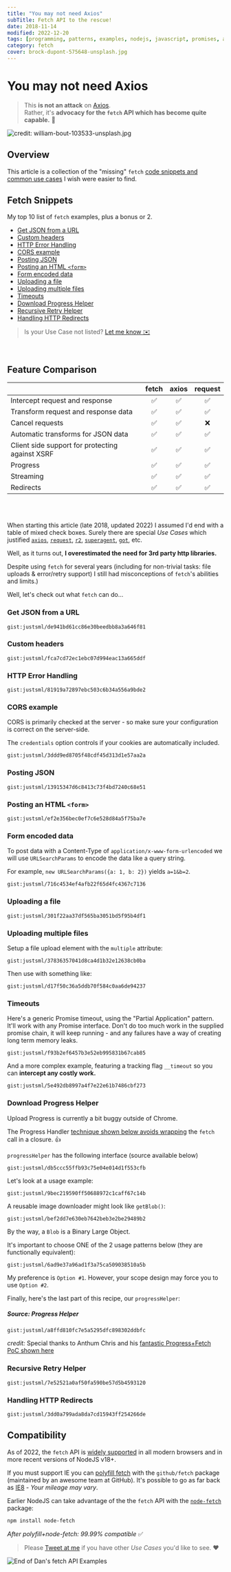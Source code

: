 ```yaml
---
title: "You may not need Axios"
subTitle: Fetch API to the rescue!
date: 2018-11-14
modified: 2022-12-20
tags: [programming, patterns, examples, nodejs, javascript, promises, axios, fetch]
category: fetch
cover: brock-dupont-575648-unsplash.jpg
---
```


# You may not need Axios

> This **is not an attack** on [Axios](https://www.npmjs.com/package/axios). <br />
> Rather, it's **advocacy for the `fetch` API which has become quite capable.** 🦄

![credit: william-bout-103533-unsplash.jpg](william-bout-103533-unsplash.jpg)


## Overview

This article is a collection of the "missing" `fetch` [code snippets and common use cases](#fetch-examples) I wish were easier to find.

## Fetch Snippets

My top 10 list of `fetch` examples, plus a bonus or 2.

- [Get JSON from a URL](#get-json-from-a-url)
- [Custom headers](#custom-headers)
- [HTTP Error Handling](#http-error-handling)
- [CORS example](#cors-example)
- [Posting JSON](#posting-json)
- [Posting an HTML `<form>`](#posting-an-html-form)
- [Form encoded data](#form-encoded-data)
- [Uploading a file](#uploading-a-file)
- [Uploading multiple files](#uploading-multiple-files)
- [Timeouts](#timeouts)
- [Download Progress Helper](#download-progress-helper)
- [Recursive Retry Helper](#recursive-retry-helper)
- [Handling HTTP Redirects](#handling-http-redirects)

> Is your Use Case not listed? [Let me know ✉️](/contact/)

<br />

## Feature Comparison

|                                                 | fetch    | axios    | request |
|-------------------------------------------------|:--------:|:--------:|:-------:|
| Intercept request and response                  |✅        |✅         |✅       |
| Transform request and response data             |✅        |✅         |✅       |
| Cancel requests                                 |✅        |✅         |❌       |
| Automatic transforms for JSON data              |✅        |✅         |✅       |
| Client side support for protecting against XSRF |✅        |✅         |✅       |
| Progress                                        |✅        |✅         |✅       |
| Streaming                                       |✅        |✅         |✅       |
| Redirects                                       |✅        |✅         |✅       |

<br /><br />

When starting this article (late 2018, updated 2022) I assumed I'd end with a table of mixed check boxes. Surely there are special _Use Cases_ which justified [`axios`](https://www.npmjs.com/package/axios), [`request`](https://www.npmjs.com/package/request), [`r2`](https://www.npmjs.com/package/r2), [`superagent`](https://www.npmjs.com/package/superagent), [`got`](https://www.npmjs.com/package/got), etc.

Well, as it turns out, **I overestimated the need for 3rd party http libraries.**

Despite using `fetch` for several years (including for non-trivial tasks: file uploads & error/retry support) I still had misconceptions of `fetch`'s abilities and limits.)

Well, let's check out what `fetch` can do...

### Get JSON from a URL

`gist:justsml/de941bd61cc86e30beedbb8a3a646f81`

### Custom headers

`gist:justsml/fca7cd72ec1ebc07d994eac13a665ddf`

### HTTP Error Handling

`gist:justsml/81919a72897ebc503c6b34a556a9bde2`

### CORS example

CORS is primarily checked at the server - so make sure your configuration is correct on the server-side.

The `credentials` option controls if your cookies are automatically included.

`gist:justsml/3ddd9ed8705f48cdf45d313d1e57aa2a`

### Posting JSON

`gist:justsml/13915347d6c8413c73f4bd7240c68e51`

### Posting an HTML `<form>`

`gist:justsml/ef2e356bec0ef7c6e528d84a5f75ba7e`

### Form encoded data

To post data with a Content-Type of `application/x-www-form-urlencoded` we will use `URLSearchParams` to encode the data like a query string.

For example, `new URLSearchParams({a: 1, b: 2})` yields `a=1&b=2`.

`gist:justsml/716c4534ef4afb22f65d4fc4367c7136`

### Uploading a file

`gist:justsml/301f22aa37df565ba3051bd5f95b4df1`


### Uploading multiple files

Setup a file upload element with the `multiple` attribute:

`gist:justsml/37836357041d8ca4d1b32e12638cb0ba`

Then use with something like:

`gist:justsml/d17f50c36a5ddb70f584c0aa6de94237`

### Timeouts

Here's a generic Promise timeout, using the "Partial Application" pattern. It'll work with any Promise interface. Don't do too much work in the supplied promise chain, it will keep running - and any failures have a way of creating long term memory leaks.

`gist:justsml/f93b2ef6457b3e52eb995831b67cab85`

And a more complex example, featuring a tracking flag `__timeout` so you can **intercept any costly work.**

`gist:justsml/5e492db8997a4f7e22e61b7486cbf273`

### Download Progress Helper

<!-- > This is included for completeness. You may still want to use a 3rd party library here. Browser streaming interfaces may lack browser compatibility (as of late 2018). -->

Upload Progress is currently a bit buggy outside of Chrome.

The Progress Handler [technique shown below avoids wrapping](#source-progress-helper) the `fetch` call in a closure. 👍

`progressHelper` has the following interface (source available below)

`gist:justsml/db5ccc55ffb93c75e04e014d1f553cfb`

Let's look at a usage example:

`gist:justsml/9bec219590ff50688972c1caff67c14b`

A reusable image downloader might look like `getBlob()`:

`gist:justsml/bef2dd7e630eb7642beb3e2be29489b2`

By the way, a `Blob` is a Binary Large Object.

It's important to choose ONE of the 2 usage patterns below (they are functionally equivalent):

`gist:justsml/6ad9e37a96ad1f3a75ca509038510a5b`

My preference is `Option #1`. However, your scope design may force you to use `Option #2`.

Finally, here's the last part of this recipe, our `progressHelper`:

##### Source: Progress Helper

`gist:justsml/a8ffd810fc7e5a5295dfc898302ddbfc`

_credit:_ Special thanks to Anthum Chris and his [fantastic Progress+Fetch PoC shown here](https://github.com/AnthumChris/fetch-progress-indicators)

### Recursive Retry Helper

`gist:justsml/7e52521a0af50fa590be57d5b4593120`

### Handling HTTP Redirects

`gist:justsml/3dd0a799ada8da7cd15943ff254266de`

## Compatibility

As of 2022, the `fetch` API is [widely supported](https://caniuse.com/#feat=fetch) in all modern browsers and in more recent versions of NodeJS v18+.

If you must support IE you can [polyfill fetch](https://github.com/github/fetch#browser-support) with the `github/fetch` package (maintained by an awesome team at GitHub). It's possible to go as far back as [IE8](https://github.com/camsong/fetch-ie8) - _Your mileage may vary_.

Earlier NodeJS can take advantage of the the `fetch` API with the [`node-fetch`](https://www.npmjs.com/package/node-fetch) package:

```sh
npm install node-fetch
```

_After polyfill+node-fetch: 99.99% compatible_ ✅


> Please [Tweet at me](https://twitter.com/justsml) if you have other _Use Cases_ you'd like to see. ❤️

![End of Dan's fetch API Examples](jonas-vincent-2717-unsplash.jpg "End of Dan's fetch API Examples")
